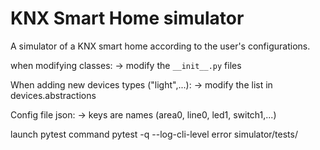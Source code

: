 # KNX Smart Home simulator

A simulator of a KNX smart home according to the user's configurations.

when modifying classes:
-> modify the `__init__.py` files

When adding new devices types ("light",...):
-> modify the list in devices.abstractions

Config file json:
-> keys are names (area0, line0, led1, switch1,...)


launch pytest command
pytest -q --log-cli-level error simulator/tests/